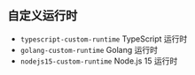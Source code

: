 ## 自定义运行时

- `typescript-custom-runtime` TypeScript 运行时
- `golang-custom-runtime` Golang 运行时
- `nodejs15-custom-runtime` Node.js 15 运行时